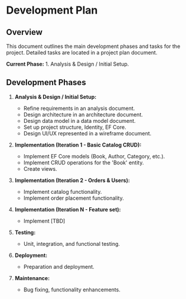 # Development Plan 

## Overview

This document outlines the main development phases and tasks for the project. Detailed tasks are located in a project plan document. 

**Current Phase:**  1. Analysis & Design / Initial Setup.

## Development Phases

1.  **Analysis & Design / Initial Setup:**
    *   Refine requirements in an analysis document.
    *   Design architecture in an architecture document.
    *   Design data model in a data model document.
    *   Set up project structure, Identity, EF Core.
    *   Design UI/UX represented in a wireframe document.

2.  **Implementation (Iteration 1 - Basic Catalog CRUD):**
    *   Implement EF Core models (Book, Author, Category, etc.).
    *   Implement CRUD operations for the 'Book' entity.
    *   Create views.

3.  **Implementation (Iteration 2 - Orders & Users):**
    *   Implement catalog functionality.
    *   Implement order placement functionality.

4.  **Implementation (Iteration N - Feature set):**
    *   Implement [TBD]


6.  **Testing:**
    *   Unit, integration, and functional testing.

7.  **Deployment:**
    *   Preparation and deployment.

8.  **Maintenance:**
    *   Bug fixing, functionality enhancements.